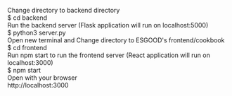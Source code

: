 Change directory to backend directory <br>
$ cd backend <br>
Run the backend server (Flask application will run on localhost:5000) <br>
$ python3 server.py <br>
Open new terminal and Change directory to ESGOOD's frontend/cookbook <br>
$ cd frontend <br>
Run npm start to run the frontend server (React application will run on localhost:3000) <br>
$ npm start <br>
Open with your browser <br>
http://localhost:3000 
